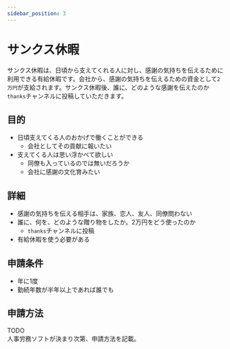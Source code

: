 ```yaml
---
sidebar_position: 3
---
```


# サンクス休暇

サンクス休暇は、日頃から支えてくれる人に対し、感謝の気持ちを伝えるために利用できる有給休暇です。会社から、感謝の気持ちを伝えるための資金として`2万円`が支給されます。サンクス休暇後、誰に、どのような感謝を伝えたのか`thanks`チャンネルに投稿していただきます。

## 目的

- 日頃支えてくる人のおかげで働くことができる
  - 会社としてその貢献に報いたい
- 支えてくる人は思い浮かべて欲しい
  - 同僚も入っているのでは無いだろうか
  - 会社に感謝の文化育みたい

## 詳細

- 感謝の気持ちを伝える相手は、家族、恋人、友人、同僚問わない
- 誰に、何を、どのような贈り物をしたか。2万円をどう使ったのか
  - `thanks`チャンネルに投稿
- 有給休暇を使う必要がある

## 申請条件

- 年に1度
- 勤続年数が半年以上であれば誰でも

## 申請方法

TODO  
人事労務ソフトが決まり次第、申請方法を記載。

